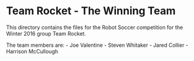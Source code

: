 Team Rocket - The Winning Team
===============================

This directory contains the files for the Robot Soccer competition for the
Winter 2016 group Team Rocket.

The team members are:
    - Joe Valentine
    - Steven Whitaker
    - Jared Collier
    - Harrison McCullough

